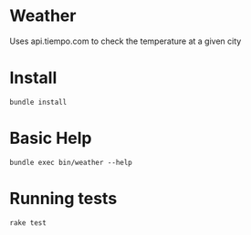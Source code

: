 # Weather

Uses api.tiempo.com to check the temperature at a given city

# Install

```
bundle install
```

# Basic Help

```
bundle exec bin/weather --help
```

# Running tests

```
rake test
```
